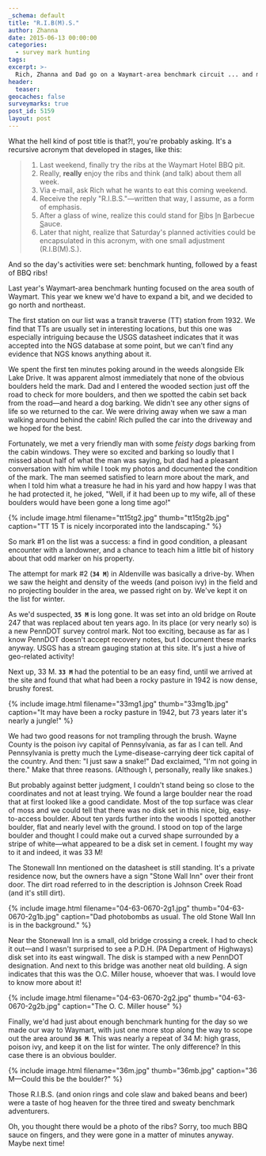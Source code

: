 ```yaml
---
_schema: default
title: "R.I.B(M).S."
author: Zhanna
date: 2015-06-13 00:00:00
categories:
  - survey mark hunting
tags:
excerpt: >-
  Rich, Zhanna and Dad go on a Waymart-area benchmark circuit ... and manage to end up at the Waymart Hotel for BBQ.
header:
  teaser:
geocaches: false
surveymarks: true
post_id: 5159
layout: post                      
---
```


What the hell kind of post title is that?!, you're probably asking. It's a recursive acronym that developed in stages, like this:

<blockquote><ol>
<li>Last weekend, finally try the ribs at the Waymart Hotel BBQ pit.</li>
<li>Really, <strong>really</strong> enjoy the ribs and think (and talk) about them all week.</li>
<li>Via e-mail, ask Rich what he wants to eat this coming weekend.</li>
<li>Receive the reply "R.I.B.S."—written that way, I assume, as a form of emphasis.</li>
<li>After a glass of wine, realize this could stand for <u>R</u>ibs <u>I</u>n <u>B</u>arbecue <u>S</u>auce.</li>
<li>Later that night, realize that Saturday's planned activities could be encapsulated in this acronym, with one small adjustment (R.I.B(M).S.).</li>
</ol></blockquote>


And so the day's activities were set: benchmark hunting, followed by a feast of BBQ ribs!

Last year's Waymart-area benchmark hunting focused on the area south of Waymart. This year we knew we'd have to expand a bit, and we decided to go north and northeast.

The first station on our list was a transit traverse (TT) station from 1932. We find that TTs are usually set in interesting locations, but this one was especially intriguing because the USGS datasheet indicates that it was accepted into the NGS database at some point, but we can't find any evidence that NGS knows anything about it.

We spent the first ten minutes poking around in the weeds alongside Elk Lake Drive. It was apparent almost immediately that none of the obvious boulders held the mark. Dad and I entered the wooded section just off the road to check for more boulders, and then we spotted the cabin set back from the road—and heard a dog barking. We didn't see any other signs of life so we returned to the car. We were driving away when we saw a man walking around behind the cabin! Rich pulled the car into the driveway and we hoped for the best.

Fortunately, we met a very friendly man with some _feisty dogs_ barking from the cabin windows. They were so excited and barking so loudly that I missed about half of what the man was saying, but dad had a pleasant conversation with him while I took my photos and documented the condition of the mark.  The man seemed satisfied to learn more about the mark, and when I told him what a treasure he had in his yard and how happy I was that he had protected it, he joked, "Well, if it had been up to my wife, all of these boulders would have been gone a long time ago!" 

{% include image.html filename="tt15tg2.jpg" thumb="tt15tg2b.jpg" caption="TT 15 T is nicely incorporated into the landscaping." %}

So mark #1 on the list was a success: a find in good condition, a pleasant encounter with a landowner, and a chance to teach him a little bit of history about that odd marker on his property.

The attempt for mark #2 (**`34 M`**) in Aldenville was basically a drive-by. When we saw the height and density of the weeds (and poison ivy) in the field and no projecting boulder in the area, we passed right on by. We've kept it on the list for winter.

As we'd suspected, **`35 M`** is long gone. It was set into an old bridge on Route 247 that was replaced about ten years ago. In its place (or very nearly so) is a new PennDOT survey control mark. Not too exciting, because as far as I know PennDOT doesn't accept recovery notes, but I document these marks anyway. USGS has a stream gauging station at this site. It's just a hive of geo-related activity!

Next up, 33 M. **`33 M`** had the potential to be an easy find, until we arrived at the site and found that what had been a rocky pasture in 1942 is now dense, brushy forest.

{% include image.html filename="33mg1.jpg" thumb="33mg1b.jpg" caption="It may have been a rocky pasture in 1942, but 73 years later it's nearly a jungle!" %}

We had two good reasons for not trampling through the brush. Wayne County is the poison ivy capital of Pennsylvania, as far as I can tell. And Pennsylvania is pretty much the Lyme-disease-carrying deer tick capital of the country. And then: "I just saw a snake!" Dad exclaimed, "I'm not going in there." Make that three reasons. (Although I, personally, really like snakes.)

But probably against better judgment, I couldn't stand being so close to the coordinates and not at least trying. We found a large boulder near the road that at first looked like a good candidate. Most of the top surface was clear of moss and we could tell that there was no disk set in this nice, big, easy-to-access boulder. About ten yards further into the woods I spotted another boulder, flat and nearly level with the ground. I stood on top of the large boulder and thought I could make out a curved shape surrounded by a stripe of white—what appeared to be a disk set in cement. I fought my way to it and indeed, it was 33 M!

The Stonewall Inn mentioned on the datasheet is still standing. It's a private residence now, but the owners have a sign "Stone Wall Inn" over their front door. The dirt road referred to in the description is Johnson Creek Road (and it's still dirt).

{% include image.html filename="04-63-0670-2g1.jpg" thumb="04-63-0670-2g1b.jpg" caption="Dad photobombs as usual. The old Stone Wall Inn is in the background." %}

Near the Stonewall Inn is a small, old bridge crossing a creek.  I had to check it out—and I wasn't surprised to see a P.D.H. (PA Department of Highways) disk set into its east wingwall. The disk is stamped with a new PennDOT designation. And next to this bridge was another neat old building. A sign indicates that this was the O.C. Miller house, whoever that was.  I would love to know more about it!

{% include image.html filename="04-63-0670-2g2.jpg" thumb="04-63-0670-2g2b.jpg" caption="The O. C. Miller house" %}

Finally, we'd had just about enough benchmark hunting for the day so we made our way to Waymart, with just one more stop along the way to scope out the area around **`36 M`**. This was nearly a repeat of 34 M: high grass, poison ivy, and keep it on the list for winter. The only difference? In this case there is an obvious boulder.

{% include image.html filename="36m.jpg" thumb="36mb.jpg" caption="36 M—Could this be the boulder?" %}

Those R.I.B.S. (and onion rings and cole slaw and baked beans and beer) were a taste of hog heaven for the three tired and sweaty benchmark adventurers.

Oh, you thought there would be a photo of the ribs? Sorry, too much BBQ sauce on fingers, and they were gone in a matter of minutes anyway. Maybe next time!

